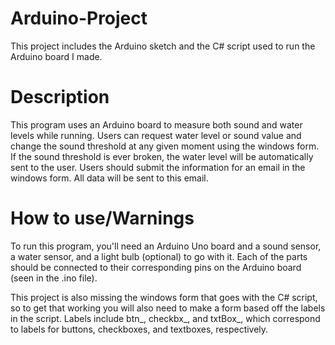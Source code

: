 # Arduino-Project

This project includes the Arduino sketch and the C# script used to run the Arduino board I made.

# Description

This program uses an Arduino board to measure both sound and water levels while running. 
Users can request water level or sound value and change the sound threshold at any given moment using the windows form.
If the sound threshold is ever broken, the water level will be automatically sent to the user.
Users should submit the information for an email in the windows form. All data will be sent to this email.

# How to use/Warnings

To run this program, you'll need an Arduino Uno board and a sound sensor, a water sensor, and a light bulb (optional) to go with it.
Each of the parts should be connected to their corresponding pins on the Arduino board (seen in the .ino file).

This project is also missing the windows form that goes with the C# script, so to get that working you will also need to make a form based off the labels in the script.
Labels include btn_, checkbx_, and txtBox_, which correspond to labels for buttons, checkboxes, and textboxes, respectively.
